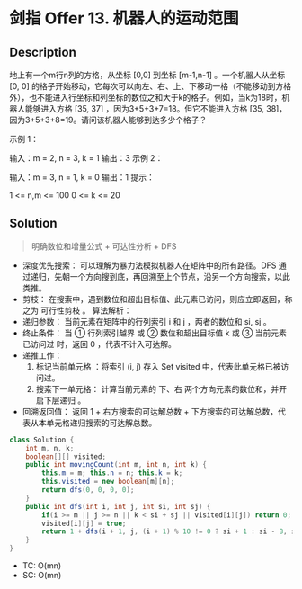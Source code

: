 # 剑指 Offer 13. 机器人的运动范围

## Description

地上有一个m行n列的方格，从坐标 [0,0] 到坐标 [m-1,n-1] 。一个机器人从坐标 [0, 0] 的格子开始移动，它每次可以向左、右、上、下移动一格（不能移动到方格外），也不能进入行坐标和列坐标的数位之和大于k的格子。例如，当k为18时，机器人能够进入方格 [35, 37] ，因为3+5+3+7=18。但它不能进入方格 [35, 38]，因为3+5+3+8=19。请问该机器人能够到达多少个格子？

 

示例 1：

输入：m = 2, n = 3, k = 1
输出：3
示例 2：

输入：m = 3, n = 1, k = 0
输出：1
提示：

1 <= n,m <= 100
0 <= k <= 20



## Solution

> 明确数位和增量公式 + 可达性分析 + DFS

- 深度优先搜索： 可以理解为暴力法模拟机器人在矩阵中的所有路径。DFS 通过递归，先朝一个方向搜到底，再回溯至上个节点，沿另一个方向搜索，以此类推。
- 剪枝： 在搜索中，遇到数位和超出目标值、此元素已访问，则应立即返回，称之为 可行性剪枝 。
  算法解析：
- 递归参数： 当前元素在矩阵中的行列索引 i 和 j ，两者的数位和 si, sj 。
- 终止条件： 当 ① 行列索引越界 或 ② 数位和超出目标值 k 或 ③ 当前元素已访问过 时，返回 0 ，代表不计入可达解。
- 递推工作：
  1. 标记当前单元格 ：将索引 (i, j) 存入 Set visited 中，代表此单元格已被访问过。
  2. 搜索下一单元格： 计算当前元素的 下、右 两个方向元素的数位和，并开启下层递归 。
- 回溯返回值： 返回 1 + 右方搜索的可达解总数 + 下方搜索的可达解总数，代表从本单元格递归搜索的可达解总数。



```java
class Solution {
    int m, n, k;
    boolean[][] visited;
    public int movingCount(int m, int n, int k) {
        this.m = m; this.n = n; this.k = k;
        this.visited = new boolean[m][n];
        return dfs(0, 0, 0, 0);
    }
    public int dfs(int i, int j, int si, int sj) {
        if(i >= m || j >= n || k < si + sj || visited[i][j]) return 0;
        visited[i][j] = true;
        return 1 + dfs(i + 1, j, (i + 1) % 10 != 0 ? si + 1 : si - 8, sj) + dfs(i, j + 1, si, (j + 1) % 10 != 0 ? sj + 1 : sj - 8);
    }
}

```

- TC: O(mn)
- SC: O(mn)